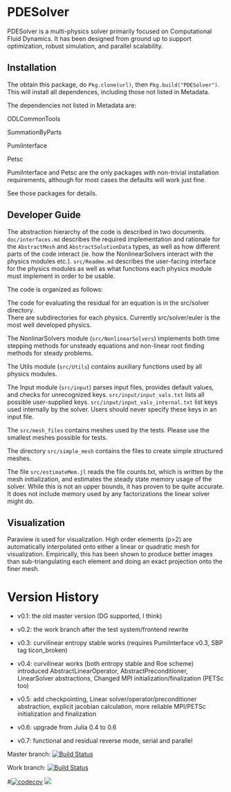 # PDESolver
PDESolver is a multi-physics solver primarily focused on Computational Fluid
Dynamics.  It has been designed from ground up to support optimization,
robust simulation, and parallel scalability.

## Installation
The obtain this package, do `Pkg.clone(url)`, then `Pkg.build("PDESolver")`.  This will install all dependences, including those not listed in Metadata.

The dependencies not listed in Metadata are:

ODLCommonTools

SummationByParts

PumiInterface

Petsc

PumiInterface and Petsc are the only packages with non-trivial installation requirements, although for most cases the defaults will work just fine.

See those packages for details.


## Developer Guide

The abstraction hierarchy of the code is described in two documents.
`doc/interfaces.md` describes the required implementation and rationale for
the `AbstractMesh` and `AbstractSolutionData` types, as well as how different
parts of the code interact (ie. how the NonlinearSolvers interact with the
physics modules etc.).  `src/Readme.md` describes the user-facing interface
for the physics modules as well as what functions each physics module must
implement in order to be usable.

The code is organized as follows:

The code for evaluating the residual for an equation is in the src/solver directory.  
There are subdirectories for each physics.  Currently src/solver/euler is the most well developed physics.

The NonlinarSolvers module (`src/NonlinearSolvers`) implements both
time stepping methods for unsteady equations and non-linear root finding methods for steady problems.

The Utils module (`src/Utils`) contains auxiliary functions used by all
 physics modules.

The Input module (`src/input`) parses input files, provides default values,
and checks for unrecognized keys.  `src/input/input_vals.txt` lists all
possible user-supplied keys. `src/input/input_vals_internal.txt` list keys
used internally by the solver.  Users should never specify these keys in an
input file.

The `src/mesh_files` contains meshes used by the tests.  Please use the
smallest meshes possible for tests.

The directory `src/simple_mesh` contains the files to create simple structured meshes.

The file `src/estimateMem.jl` reads the file counts.txt, which is written by the mesh initialization, and estimates the steady state memory usage of the solver.
While this is not an upper bounds, it has proven to be quite accurate.  It does not include memory used by any factorizations the linear solver might do.


## Visualization
Paraview is used for visualization.  High order elements (p>2) are automatically
interpolated onto either a linear or quadratic mesh for visualization.
Empirically, this has been shown to produce better images than
sub-triangulating each element and doing an exact projection onto the finer
mesh.

# Version History

 * v0.1: the old master version (DG supported, I think)

 * v0.2: the work branch after the test system/frontend rewrite

 * v0.3: curvilinear entropy stable works (requires PumiInterface v0.3, SBP tag ticon_broken)

 * v0.4: curvilinear works (both entropy stable and Roe scheme)
         introduced AbstractLinearOperator, AbstractPreconditioner, LinearSolver abstractions, Changed MPI initialization/finalization (PETSc too)

 * v0.5: add checkpointing, Linear solver/operator/preconditioner abstraction, explicit jacobian calculation,
      more reliable MPI/PETSc initialization and finalization

 * v0.6: upgrade from Julia 0.4 to 0.6
 * v0.7: functional and residual reverse mode, serial and parallel

Master branch:
[![Build Status](https://travis-ci.org/OptimalDesignLab/PDESolver.jl.svg?branch=master)](https://travis-ci.org/OptimalDesignLab/PDESolver.jl)

Work branch:
[![Build Status](https://travis-ci.org/OptimalDesignLab/PDESolver.jl.svg?branch=work)](https://travis-ci.org/OptimalDesignLab/PDESolver.jl)

#[![codecov](https://codecov.io/gh/OptimalDesignLab/PDESolver.jl/branch/master/graph/badge.svg)](https://codecov.io/gh/OptimalDesignLab/PDESolver.jl)
[![](https://img.shields.io/badge/docs-stable-blue.svg)](http://www.optimaldesignlab.com/PDESolver.jl)

[//]: # (for some reason the webite is hosted at optimaldesignlab.com instead of github)

